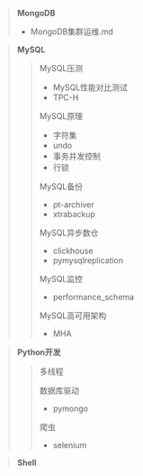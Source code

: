 > **MongoDB**
> + MongoDB集群运维.md

> **MySQL**
> > MySQL压测
> > + MySQL性能对比测试
> > + TPC-H
> > 
> > MySQL原理
> > + 字符集
> > + undo
> > + 事务并发控制
> > + 行锁
> > 
> > MySQL备份
> > + pt-archiver
> > + xtrabackup
> >  
> > MySQL异步数仓
> > + clickhouse
> > + pymysqlreplication
> > 
> > MySQL监控
> > + performance_schema
> >
> > MySQL高可用架构
> > + MHA

> **Python开发**
> > 多线程
> > 
> > 数据库驱动
> > + pymongo
> >
> > 爬虫
> > + selenium

> **Shell**
